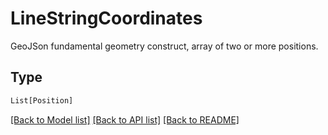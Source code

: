 # LineStringCoordinates

GeoJSon fundamental geometry construct, array of two or more positions.


## Type
```python
List[Position]
```


[[Back to Model list]](../../README.md#models-v1-link) [[Back to API list]](../../README.md#documentation-for-api-endpoints) [[Back to README]](../../README.md)
